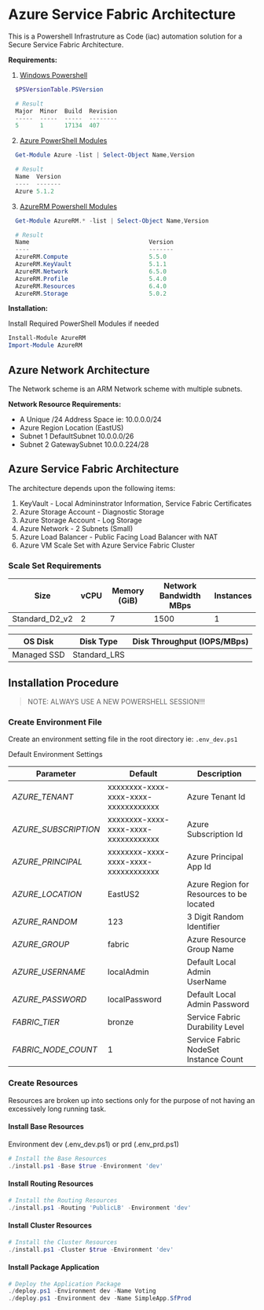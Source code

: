 # Azure Service Fabric Architecture

This is a Powershell Infrastruture as Code (iac) automation solution for a Secure Service Fabric Architecture.

__Requirements:__

1. [Windows Powershell](https://docs.microsoft.com/en-us/powershell/scripting/setup/installing-windows-powershell?view=powershell-5.1)

```powershell
  $PSVersionTable.PSVersion

  # Result
  Major  Minor  Build  Revision
  -----  -----  -----  --------
  5      1      17134  407
```

2. [Azure PowerShell Modules](https://www.powershellgallery.com/packages/Azure/5.1.1)

```powershell
  Get-Module Azure -list | Select-Object Name,Version

  # Result
  Name  Version
  ----  -------
  Azure 5.1.2
```

3. [AzureRM Powershell Modules](https://www.powershellgallery.com/packages/AzureRM/5.1.1)

```powershell
  Get-Module AzureRM.* -list | Select-Object Name,Version

  # Result
  Name                                  Version
  ----                                  -------
  AzureRM.Compute                       5.5.0
  AzureRM.KeyVault                      5.1.1
  AzureRM.Network                       6.5.0
  AzureRM.Profile                       5.4.0
  AzureRM.Resources                     6.4.0
  AzureRM.Storage                       5.0.2
```

__Installation:__

Install Required PowerShell Modules if needed

```powershell
Install-Module AzureRM
Import-Module AzureRM
```

## Azure Network Architecture

The Network scheme is an ARM Network scheme with multiple subnets.

__Network Resource Requirements:__

- A Unique /24 Address Space  ie: 10.0.0.0/24
- Azure Region Location (EastUS)
- Subnet 1 DefaultSubnet 10.0.0.0/26
- Subnet 2 GatewaySubnet 10.0.0.224/28

## Azure Service Fabric Architecture

The architecture depends upon the following items:

1. KeyVault - Local Admininstrator Information, Service Fabric Certificates
1. Azure Storage Account - Diagnostic Storage
1. Azure Storage Account - Log Storage
1. Azure Network - 2 Subnets (Small)
1. Azure Load Balancer - Public Facing Load Balancer with NAT
1. Azure VM Scale Set with Azure Service Fabric Cluster


### Scale Set Requirements

| Size           | vCPU | Memory (GiB) | Network Bandwidth MBps | Instances |
| -------------- | ---- | ------------ | ---------------------- | --------- |
| Standard_D2_v2 | 2    | 7            | 1500                   | 1         |

| OS Disk     | Disk Type    | Disk Throughput (IOPS/MBps) |
| ----------- | ------------ | --------------------------- |
| Managed SSD | Standard_LRS |                             |

## Installation Procedure

>NOTE: ALWAYS USE A NEW POWERSHELL SESSION!!!

### Create Environment File

Create an environment setting file in the root directory ie: `.env_dev.ps1`

Default Environment Settings

| Parameter            | Default                              | Description                              |
| -------------------- | ------------------------------------ | ---------------------------------------- |
| _AZURE_TENANT_       | xxxxxxxx-xxxx-xxxx-xxxx-xxxxxxxxxxxx | Azure Tenant Id                          |
| _AZURE_SUBSCRIPTION_ | xxxxxxxx-xxxx-xxxx-xxxx-xxxxxxxxxxxx | Azure Subscription Id                    |
| _AZURE_PRINCIPAL_    | xxxxxxxx-xxxx-xxxx-xxxx-xxxxxxxxxxxx | Azure Principal App Id                   |
| _AZURE_LOCATION_     | EastUS2                              | Azure Region for Resources to be located |
| _AZURE_RANDOM_       | 123                                  | 3 Digit Random Identifier                |
| _AZURE_GROUP_        | fabric                               | Azure Resource Group Name                |
| _AZURE_USERNAME_     | localAdmin                           | Default Local Admin UserName             |
| _AZURE_PASSWORD_     | localPassword                        | Default Local Admin Password             |
| _FABRIC_TIER_        | bronze                               | Service Fabric Durability Level          |
| _FABRIC_NODE_COUNT_  | 1                                    | Service Fabric NodeSet Instance Count    |

### Create Resources
Resources are broken up into sections only for the purpose of not having an excessively long running task.

#### Install Base Resources
Environment dev (.env_dev.ps1) or prd (.env_prd.ps1)

```powershell
# Install the Base Resources
./install.ps1 -Base $true -Environment 'dev'
```

#### Install Routing Resources
```powershell
# Install the Routing Resources
./install.ps1 -Routing 'PublicLB' -Environment 'dev'
```

#### Install Cluster Resources

```powershell
# Install the Cluster Resources
./install.ps1 -Cluster $true -Environment 'dev'
```


#### Install Package Application

```powershell
# Deploy the Application Package
./deploy.ps1 -Environment dev -Name Voting
./deploy.ps1 -Environment dev -Name SimpleApp.SfProd
```